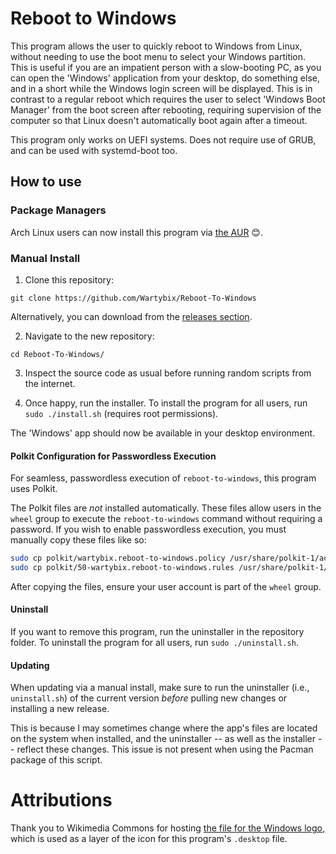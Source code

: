 # Reboot to Windows
This program allows the user to quickly reboot to Windows from Linux, without needing to use the boot menu to select your Windows partition.
This is useful if you are an impatient person with a slow-booting PC, as you can open the 'Windows' application from your desktop, do something else, and in a short while the Windows login screen will be displayed.
This is in contrast to a regular reboot which requires the user to select 'Windows Boot Manager' from the boot screen after rebooting, requiring supervision of the computer so that Linux doesn't automatically boot again after a timeout.

This program only works on UEFI systems.
Does not require use of GRUB, and can be used with systemd-boot too.

## How to use
### Package Managers
Arch Linux users can now install this program via [the AUR](https://aur.archlinux.org/packages/reboot-to-windows) 😊.

### Manual Install
1. Clone this repository:
```
git clone https://github.com/Wartybix/Reboot-To-Windows
```
Alternatively, you can download from the [releases section](https://github.com/Wartybix/Reboot-To-Windows/releases).

2. Navigate to the new repository:
```
cd Reboot-To-Windows/
```

3. Inspect the source code as usual before running random scripts from the internet.

3. Once happy, run the installer. To install the program for all users, run `sudo ./install.sh` (requires root permissions).

The 'Windows' app should now be available in your desktop environment.

#### Polkit Configuration for Passwordless Execution
For seamless, passwordless execution of `reboot-to-windows`, this program uses Polkit.

The Polkit files are *not* installed automatically. These files allow users in the `wheel` group to execute the `reboot-to-windows` command without requiring a password. If you wish to enable passwordless execution, you must manually copy these files like so:

```bash
sudo cp polkit/wartybix.reboot-to-windows.policy /usr/share/polkit-1/actions/
sudo cp polkit/50-wartybix.reboot-to-windows.rules /usr/share/polkit-1/rules.d/
```

After copying the files, ensure your user account is part of the `wheel` group.

#### Uninstall
If you want to remove this program, run the uninstaller in the repository folder.
To uninstall the program for all users, run `sudo ./uninstall.sh`.

#### Updating
When updating via a manual install, make sure to run the uninstaller (i.e., `uninstall.sh`) of the current version *before* pulling new changes or installing a new release.

This is because I may sometimes change where the app's files are located on the system when installed, and the uninstaller -- as well as the installer -- reflect these changes.
This issue is not present when using the Pacman package of this script.

# Attributions
Thank you to Wikimedia Commons for hosting [the file for the Windows logo](https://en.m.wikipedia.org/wiki/File:Windows_logo_-_2021.svg), which is used as a layer of the icon for this program's `.desktop` file.
